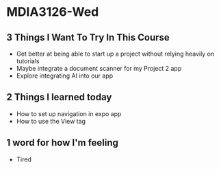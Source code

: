 # MDIA3126-Wed

## 3 Things I Want To Try In This Course
- Get better at being able to start up a project without relying heavily on tutorials
- Maybe integrate a document scanner for my Project 2 app
- Explore integrating AI into our app

## 2 Things I learned today
- How to set up navigation in expo app
- How to use the View tag

## 1 word for how I'm feeling
- Tired